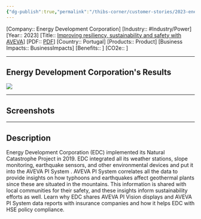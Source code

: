 ```yaml
---
{"dg-publish":true,"permalink":"/thibs-corner/customer-stories/2023-energy-development-corporation-improving-resiliency-sustainability-and-safety-with-aveva/"}
---
```


[Company:: Energy Development Corporation]
[Industry:: #Industry/Power]
[Year:: 2023]
[Title:: [Improving resiliency, sustainability and safety with AVEVA](https://resources.osisoft.com/presentations/energy-development-corportation--natural-catastrophe-project--csr-and-sustainability/)]
[PDF:: [PDF](https://cdn.osisoft.com/osi/presentations/2023-AVEVA-San-Francisco/UC23NA-2INF07-EnergyDevelopmentCorporation-Portugal-Energy.pdf)]
[Country:: Portugal]
[Products:: Product]
[Business Impacts:: BusinessImpacts]
[Benefits:: ]
[CO2e:: ]
  

---
## Energy Development Corporation's Results
![](https://i.imgur.com/WnKcJyz.jpg)

---
## Screenshots

---
## Description
Energy Development Corporation (EDC) implemented its Natural Catastrophe Project in 2019. EDC integrated all its weather stations, slope monitoring, earthquake sensors, and other environmental devices and put it into the AVEVA PI System . AVEVA PI System correlates all the data to provide insights on how typhoons and earthquakes affect geothermal plants since these are situated in the mountains. This information is shared with local communities for their safety, and these insights inform sustainability efforts as well. Learn why EDC shares AVEVA PI Vision displays and AVEVA PI System data reports with insurance companies and how it helps EDC with HSE policy compliance.